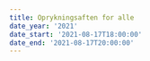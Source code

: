 ```yaml
---
title: Oprykningsaften for alle
date_year: '2021'
date_start: '2021-08-17T18:00:00'
date_end: '2021-08-17T20:00:00'
---
```


